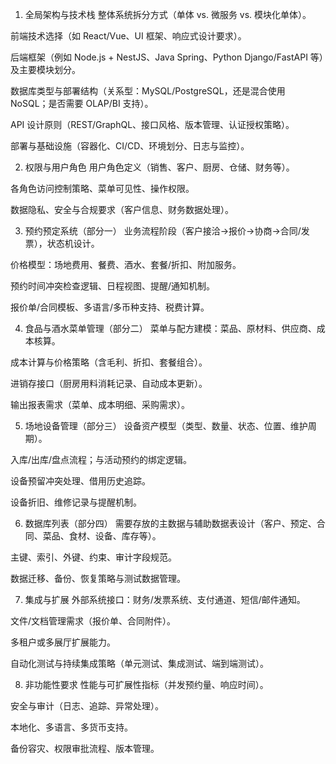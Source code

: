 1. 全局架构与技术栈
整体系统拆分方式（单体 vs. 微服务 vs. 模块化单体）。

前端技术选择（如 React/Vue、UI 框架、响应式设计要求）。

后端框架（例如 Node.js + NestJS、Java Spring、Python Django/FastAPI 等）及主要模块划分。

数据库类型与部署结构（关系型：MySQL/PostgreSQL，还是混合使用 NoSQL；是否需要 OLAP/BI 支持）。

API 设计原则（REST/GraphQL、接口风格、版本管理、认证授权策略）。

部署与基础设施（容器化、CI/CD、环境划分、日志与监控）。

2. 权限与用户角色
用户角色定义（销售、客户、厨房、仓储、财务等）。

各角色访问控制策略、菜单可见性、操作权限。

数据隐私、安全与合规要求（客户信息、财务数据处理）。

3. 预约预定系统（部分一）
业务流程阶段（客户接洽→报价→协商→合同/发票），状态机设计。

价格模型：场地费用、餐费、酒水、套餐/折扣、附加服务。

预约时间冲突检查逻辑、日程视图、提醒/通知机制。

报价单/合同模板、多语言/多币种支持、税费计算。

4. 食品与酒水菜单管理（部分二）
菜单与配方建模：菜品、原材料、供应商、成本核算。

成本计算与价格策略（含毛利、折扣、套餐组合）。

进销存接口（厨房用料消耗记录、自动成本更新）。

输出报表需求（菜单、成本明细、采购需求）。

5. 场地设备管理（部分三）
设备资产模型（类型、数量、状态、位置、维护周期）。

入库/出库/盘点流程；与活动预约的绑定逻辑。

设备预留冲突处理、借用历史追踪。

设备折旧、维修记录与提醒机制。

6. 数据库列表（部分四）
需要存放的主数据与辅助数据表设计（客户、预定、合同、菜品、食材、设备、库存等）。

主键、索引、外键、约束、审计字段规范。

数据迁移、备份、恢复策略与测试数据管理。

7. 集成与扩展
外部系统接口：财务/发票系统、支付通道、短信/邮件通知。

文件/文档管理需求（报价单、合同附件）。

多租户或多展厅扩展能力。

自动化测试与持续集成策略（单元测试、集成测试、端到端测试）。

8. 非功能性要求
性能与可扩展性指标（并发预约量、响应时间）。

安全与审计（日志、追踪、异常处理）。

本地化、多语言、多货币支持。

备份容灾、权限审批流程、版本管理。

